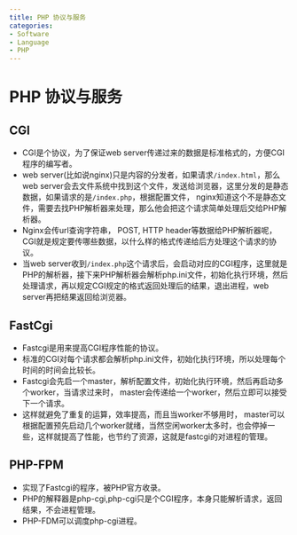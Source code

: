```yaml
---
title: PHP 协议与服务
categories:
- Software
- Language
- PHP
---
```

# PHP 协议与服务

## CGI

- CGI是个协议，为了保证web server传递过来的数据是标准格式的，方便CGI程序的编写者。
- web server(比如说nginx)只是内容的分发者，如果请求`/index.html`，那么web server会去文件系统中找到这个文件，发送给浏览器，这里分发的是静态数据，如果请求的是`/index.php`，根据配置文件， nginx知道这个不是静态文件，需要去找PHP解析器来处理，那么他会把这个请求简单处理后交给PHP解析器。
- Nginx会传url查询字符串， POST, HTTP header等数据给PHP解析器呢， CGI就是规定要传哪些数据，以什么样的格式传递给后方处理这个请求的协议。
- 当web server收到`/index.php`这个请求后，会启动对应的CGI程序，这里就是PHP的解析器，接下来PHP解析器会解析php.ini文件，初始化执行环境，然后处理请求，再以规定CGI规定的格式返回处理后的结果，退出进程，web server再把结果返回给浏览器。

## FastCgi

- Fastcgi是用来提高CGI程序性能的协议。
- 标准的CGI对每个请求都会解析php.ini文件，初始化执行环境，所以处理每个时间的时间会比较长。
- Fastcgi会先启一个master，解析配置文件，初始化执行环境，然后再启动多个worker，当请求过来时， master会传递给一个worker，然后立即可以接受下一个请求。
- 这样就避免了重复的运算，效率提高，而且当worker不够用时， master可以根据配置预先启动几个worker就绪，当然空闲worker太多时，也会停掉一些，这样就提高了性能，也节约了资源，这就是fastcgi的对进程的管理。

## PHP-FPM

- 实现了Fastcgi的程序，被PHP官方收录。
- PHP的解释器是php-cgi,php-cgi只是个CGI程序，本身只能解析请求，返回结果，不会进程管理。
- PHP-FDM可以调度php-cgi进程。